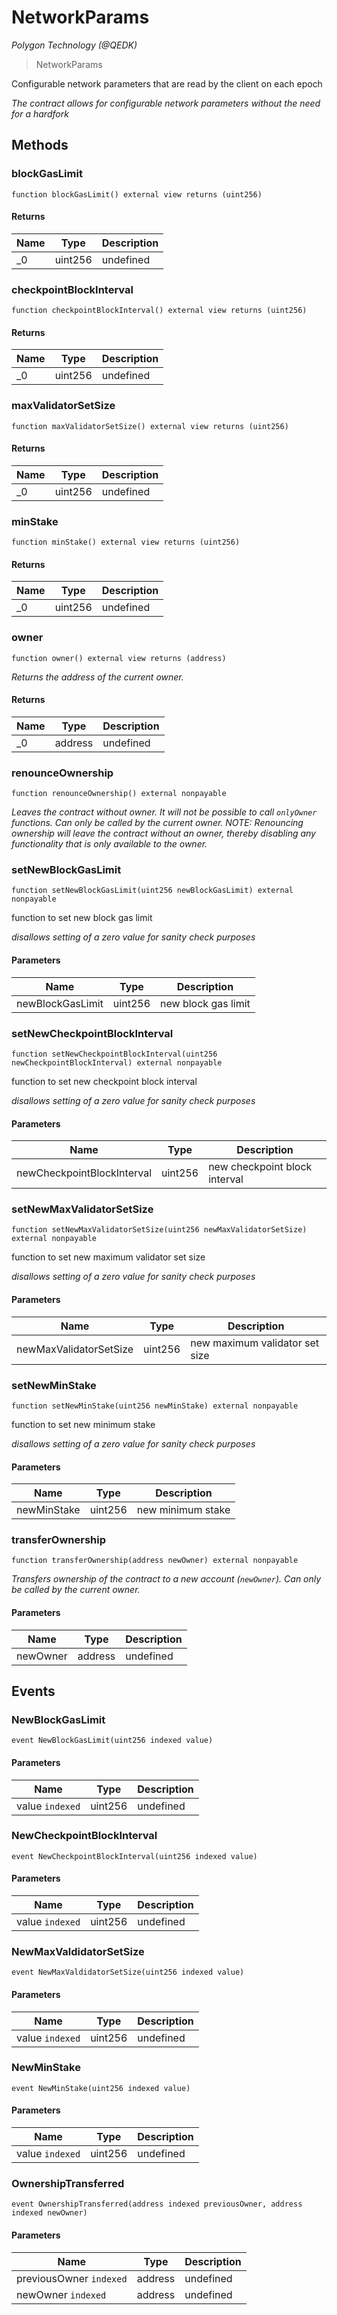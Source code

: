 # NetworkParams

*Polygon Technology (@QEDK)*

> NetworkParams

Configurable network parameters that are read by the client on each epoch

*The contract allows for configurable network parameters without the need for a hardfork*

## Methods

### blockGasLimit

```solidity
function blockGasLimit() external view returns (uint256)
```






#### Returns

| Name | Type | Description |
|---|---|---|
| _0 | uint256 | undefined |

### checkpointBlockInterval

```solidity
function checkpointBlockInterval() external view returns (uint256)
```






#### Returns

| Name | Type | Description |
|---|---|---|
| _0 | uint256 | undefined |

### maxValidatorSetSize

```solidity
function maxValidatorSetSize() external view returns (uint256)
```






#### Returns

| Name | Type | Description |
|---|---|---|
| _0 | uint256 | undefined |

### minStake

```solidity
function minStake() external view returns (uint256)
```






#### Returns

| Name | Type | Description |
|---|---|---|
| _0 | uint256 | undefined |

### owner

```solidity
function owner() external view returns (address)
```



*Returns the address of the current owner.*


#### Returns

| Name | Type | Description |
|---|---|---|
| _0 | address | undefined |

### renounceOwnership

```solidity
function renounceOwnership() external nonpayable
```



*Leaves the contract without owner. It will not be possible to call `onlyOwner` functions. Can only be called by the current owner. NOTE: Renouncing ownership will leave the contract without an owner, thereby disabling any functionality that is only available to the owner.*


### setNewBlockGasLimit

```solidity
function setNewBlockGasLimit(uint256 newBlockGasLimit) external nonpayable
```

function to set new block gas limit

*disallows setting of a zero value for sanity check purposes*

#### Parameters

| Name | Type | Description |
|---|---|---|
| newBlockGasLimit | uint256 | new block gas limit |

### setNewCheckpointBlockInterval

```solidity
function setNewCheckpointBlockInterval(uint256 newCheckpointBlockInterval) external nonpayable
```

function to set new checkpoint block interval

*disallows setting of a zero value for sanity check purposes*

#### Parameters

| Name | Type | Description |
|---|---|---|
| newCheckpointBlockInterval | uint256 | new checkpoint block interval |

### setNewMaxValidatorSetSize

```solidity
function setNewMaxValidatorSetSize(uint256 newMaxValidatorSetSize) external nonpayable
```

function to set new maximum validator set size

*disallows setting of a zero value for sanity check purposes*

#### Parameters

| Name | Type | Description |
|---|---|---|
| newMaxValidatorSetSize | uint256 | new maximum validator set size |

### setNewMinStake

```solidity
function setNewMinStake(uint256 newMinStake) external nonpayable
```

function to set new minimum stake

*disallows setting of a zero value for sanity check purposes*

#### Parameters

| Name | Type | Description |
|---|---|---|
| newMinStake | uint256 | new minimum stake |

### transferOwnership

```solidity
function transferOwnership(address newOwner) external nonpayable
```



*Transfers ownership of the contract to a new account (`newOwner`). Can only be called by the current owner.*

#### Parameters

| Name | Type | Description |
|---|---|---|
| newOwner | address | undefined |



## Events

### NewBlockGasLimit

```solidity
event NewBlockGasLimit(uint256 indexed value)
```





#### Parameters

| Name | Type | Description |
|---|---|---|
| value `indexed` | uint256 | undefined |

### NewCheckpointBlockInterval

```solidity
event NewCheckpointBlockInterval(uint256 indexed value)
```





#### Parameters

| Name | Type | Description |
|---|---|---|
| value `indexed` | uint256 | undefined |

### NewMaxValdidatorSetSize

```solidity
event NewMaxValdidatorSetSize(uint256 indexed value)
```





#### Parameters

| Name | Type | Description |
|---|---|---|
| value `indexed` | uint256 | undefined |

### NewMinStake

```solidity
event NewMinStake(uint256 indexed value)
```





#### Parameters

| Name | Type | Description |
|---|---|---|
| value `indexed` | uint256 | undefined |

### OwnershipTransferred

```solidity
event OwnershipTransferred(address indexed previousOwner, address indexed newOwner)
```





#### Parameters

| Name | Type | Description |
|---|---|---|
| previousOwner `indexed` | address | undefined |
| newOwner `indexed` | address | undefined |



